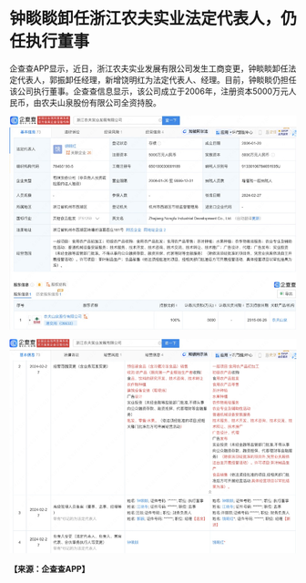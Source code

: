 # 钟睒睒卸任浙江农夫实业法定代表人，仍任执行董事

企查查APP显示，近日，浙江农夫实业发展有限公司发生工商变更，钟睒睒卸任法定代表人，郭振卸任经理，新增饶明红为法定代表人、经理。目前，钟睒睒仍担任该公司执行董事。企查查信息显示，该公司成立于2006年，注册资本5000万元人民币，由农夫山泉股份有限公司全资持股。

![e8ba1389649f8e6ea16de93d507a7841.jpg](https://raw.githubusercontent.com/qqhsx/qqnews_image/main/2024/03/11/钟睒睒卸任浙江农夫实业法定代表人，仍任执行董事/e8ba1389649f8e6ea16de93d507a7841.jpg)

![79031afdef2668a1fbccd5d841c3a4aa.jpg](https://raw.githubusercontent.com/qqhsx/qqnews_image/main/2024/03/11/钟睒睒卸任浙江农夫实业法定代表人，仍任执行董事/79031afdef2668a1fbccd5d841c3a4aa.jpg)

**【来源：企查查APP】**

